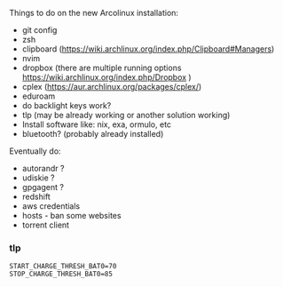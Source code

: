 Things to do on the new Arcolinux installation:

- git config
- zsh
- clipboard (https://wiki.archlinux.org/index.php/Clipboard#Managers)
- nvim
- dropbox (there are multiple running options https://wiki.archlinux.org/index.php/Dropbox )
- cplex (https://aur.archlinux.org/packages/cplex/)
- eduroam
- do backlight keys work?
- tlp (may be already working or another solution working)
- Install software like: nix, exa, ormulo, etc
- bluetooth? (probably already installed)

Eventually do:

- autorandr ?
- udiskie ?
- gpgagent ?
- redshift
- aws credentials
- hosts - ban some websites
- torrent client

### tlp

```
START_CHARGE_THRESH_BAT0=70
STOP_CHARGE_THRESH_BAT0=85
```
